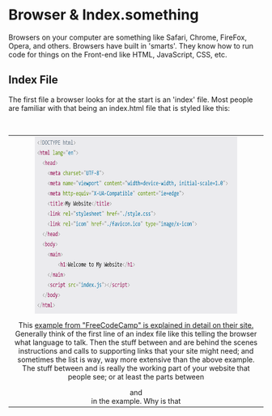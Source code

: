 

# Browser & Index.something


Browsers on your computer are something like Safari, Chrome, FireFox, Opera, and others.  Browsers have built in 'smarts'.  They know how to run code for things on the Front-end like HTML, JavaScript, CSS, etc.  

## Index File

The first file a browser looks for at the start is an 'index' file.  Most people are familiar with that being an index.html file that is styled like this:

<br>

<table align="center"><tr><td align="center" width="9999">
<img src="images/media/indexhtml.png" align="center" width="400" height="350" alt="index.html file example">
  
<br>
<align="left>
        
This [example from "FreeCodeCamp" is explained in detail on their site.](https://www.freecodecamp.org/news/html-starter-template-a-basic-html5-boilerplate-for-index-html/) Generally think of the first line of an index file like this telling the browser what language to talk.  Then the stuff between <head> and </head> are behind the scenes instructions and calls to supporting links that your site might need; and sometimes the list is way, way more extensive than the above example.  The stuff between <body> and </body> is really the working part of your website that people see; or at least the parts between <main> and </main> in the example.  Why is that <script> stuff in the <body> area then if it isn't showing directly?  Think of it because JS or JavaScript is actually very involved in unique display aspects of your site, especially where interaction or actions are displayed.

## Other Index

[While Index.html is most commonly used, extensions other than 'html' can also follow. ]( https://en.wikipedia.org/wiki/Web_server_directory_index)  If index.cgi or  index.pl is found, PERL is the language expected.  With index.php the language is php. If your system were to find multiple index.something files there is an order the webserver searches for an index file:

index.html index.cgi index.pl index.php index.xhtml index.htm

These other index.something files are often called when a website has more depth to it and the [front-end ](../theme/frontoverview.md)  speaks to a back-end server-side component.  Since Drupal's [CMS](../book/cms.md) is built upon a 'php' framework, a q[uick peek at index.php may be worth understanding.](https://www.youtube.com/watch?v=0YMt5JdvOmc)

If you happen to know HTML already, you will find it interesting that you can mix it with 'php' to quickly add some dynamic updates to your work.  An example of [building several parts of a website with HTML and having index.php make key calls to it is worth understanding.](https://www.makeuseof.com/tag/build-simple-php-website/) For a more [in depth review of mixing HTML and php you might find this summary tutorial session valuable.](https://code.tutsplus.com/tutorials/how-to-use-php-in-html-code--cms-34378)



<br>
<br>
<br>

[More Chapters on - Information Technology](../chapters.md#information-technology)




